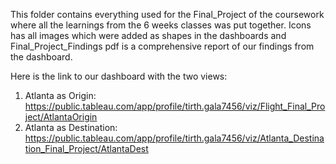 This folder contains everything used for the Final_Project of the coursework where all the learnings from the 6 weeks classes was put together. Icons has all images which were added as shapes in the dashboards and Final_Project_Findings pdf is a comprehensive report of our findings from the dashboard.

Here is the link to our dashboard with the two views:
1. Atlanta as Origin:
https://public.tableau.com/app/profile/tirth.gala7456/viz/Flight_Final_Project/AtlantaOrigin
2. Atlanta as Destination:
https://public.tableau.com/app/profile/tirth.gala7456/viz/Atlanta_Destination_Final_Project/AtlantaDest